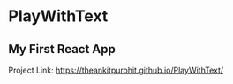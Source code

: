 # PlayWithText
## My First React App

Project Link: https://theankitpurohit.github.io/PlayWithText/
